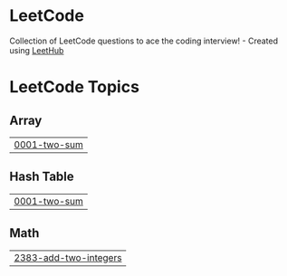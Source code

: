 # LeetCode
Collection of LeetCode questions to ace the coding interview! - Created using [LeetHub](https://github.com/QasimWani/LeetHub)

<!---LeetCode Topics Start-->
# LeetCode Topics
## Array
|  |
| ------- |
| [0001-two-sum](https://github.com/arsalankhan21/LeetCode/tree/master/0001-two-sum) |
## Hash Table
|  |
| ------- |
| [0001-two-sum](https://github.com/arsalankhan21/LeetCode/tree/master/0001-two-sum) |
## Math
|  |
| ------- |
| [2383-add-two-integers](https://github.com/arsalankhan21/LeetCode/tree/master/2383-add-two-integers) |
<!---LeetCode Topics End-->